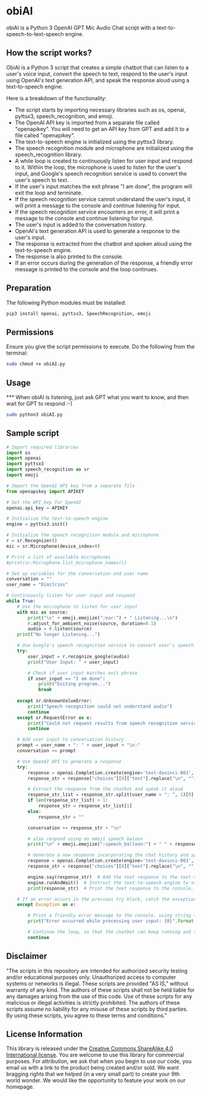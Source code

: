 # obiAI
obiAI is a Python 3 OpenAI GPT Mic Audio Chat script with a text-to-speech-to-text-speech engine.

## How the script works?
ObiAI is a Python 3 script that creates a simple chatbot that can listen to a user's voice input, convert the speech to text, respond to the user's input using OpenAI's text generation API, and speak the response aloud using a text-to-speech engine.

Here is a breakdown of the functionality:

- The script starts by importing necessary libraries such as os, openai, pyttsx3, speech_recognition, and emoji.
- The OpenAI API key is imported from a separate file called "openapikey". You will need to get an API key from GPT and add it to a file called "openapikey".
- The text-to-speech engine is initialized using the pyttsx3 library.
- The speech recognition module and microphone are initialized using the speech_recognition library.
- A while loop is created to continuously listen for user input and respond to it.
Within the loop, the microphone is used to listen for the user's input, and Google's speech recognition service is used to convert the user's speech to text.
- If the user's input matches the exit phrase "I am done", the program will exit the loop and terminate.
- If the speech recognition service cannot understand the user's input, it will print a message to the console and continue listening for input.
- If the speech recognition service encounters an error, it will print a message to the console and continue listening for input.
- The user's input is added to the conversation history.
- OpenAI's text generation API is used to generate a response to the user's input.
- The response is extracted from the chatbot and spoken aloud using the text-to-speech engine.
- The response is also printed to the console.
- If an error occurs during the generation of the response, a friendly error message is printed to the console and the loop continues.

## Preparation

The following Python modules must be installed:
```bash
pip3 install openai, pyttsx3, SpeechRecognition, emoji
```

## Permissions

Ensure you give the script permissions to execute. Do the following from the terminal:
```bash
sudo chmod +x obiAI.py
```

## Usage
*** When obiAI is listening, just ask GPT what you want to know, and then wait for GPT to respond :-)
```bash
sudo python3 obiAI.py
```


## Sample script
```python
# Import required libraries
import os
import openai
import pyttsx3
import speech_recognition as sr
import emoji

# Import the OpenAI API key from a separate file
from openapikey import APIKEY

# Set the API key for OpenAI
openai.api_key = APIKEY

# Initialize the text-to-speech engine
engine = pyttsx3.init()

# Initialize the speech recognition module and microphone
r = sr.Recognizer()
mic = sr.Microphone(device_index=0)

# Print a list of available microphones
#print(sr.Microphone.list_microphone_names())

# Set up variables for the conversation and user name
conversation = ""
user_name = "Dimitrios"

# Continuously listen for user input and respond
while True:
    # Use the microphone to listen for user input
    with mic as source:
        print("\n" + emoji.emojize(":ear:") + " Listening...\n")
        r.adjust_for_ambient_noise(source, duration=0.1)
        audio = r.listen(source)
    print("No longer Listening...")

    # Use Google's speech recognition service to convert user's speech to text
    try:
        user_input = r.recognize_google(audio)
        print("User Input: " + user_input)

        # Check if user input matches exit phrase
        if user_input == "I am done":
            print("Exiting program...")
            break
    
    except sr.UnknownValueError:
        print("Speech recognition could not understand audio")
        continue
    except sr.RequestError as e:
        print("Could not request results from speech recognition service; {0}".format(e))
        continue

    # Add user input to conversation history
    prompt = user_name + ": " + user_input + "\n:"
    conversation += prompt

    # Use OpenAI API to generate a response
    try:
        response = openai.Completion.create(engine='text-davinci-003', prompt=conversation, temperature=0.9, max_tokens=150)
        response_str = response["choices"][0]["text"].replace("\n", "")

        # Extract the response from the chatbot and speak it aloud
        response_str_list = response_str.split(user_name + ": ", 1)[0].split("Dimitrios: ", 1)
        if len(response_str_list) > 1:
            response_str = response_str_list[1]
        else:
            response_str = ""

        conversation += response_str + "\n"

        # also respond using an emoji speech baloon
        print("\n" + emoji.emojize(":speech_balloon:") + " " + response_str)

        # Generate a new response incorporating the chat history and speak it aloud
        response = openai.Completion.create(engine='text-davinci-003', prompt=conversation, temperature=0.9, max_tokens=150)
        response_str = response["choices"][0]["text"].replace("\n", "")

        engine.say(response_str)  # Add the text response to the text-to-speech engine's queue
        engine.runAndWait()  # Instruct the text-to-speech engine to start speaking the queued text out loud
        print(response_str)  # Print the text response to the console, so the user can see it even if they can't hear it

    # If an error occurs in the previous try block, catch the exception and assign it to the variable e
    except Exception as e:

        # Print a friendly error message to the console, using string formatting to include the specific error message
        print("Error occurred while processing user input: {0}".format(e))

        # Continue the loop, so that the chatbot can keep running and the user can continue to interact with it
        continue
```

## Disclaimer
"The scripts in this repository are intended for authorized security testing and/or educational purposes only. Unauthorized access to computer systems or networks is illegal. These scripts are provided "AS IS," without warranty of any kind. The authors of these scripts shall not be held liable for any damages arising from the use of this code. Use of these scripts for any malicious or illegal activities is strictly prohibited. The authors of these scripts assume no liability for any misuse of these scripts by third parties. By using these scripts, you agree to these terms and conditions."

## License Information

This library is released under the [Creative Commons ShareAlike 4.0 International license](https://creativecommons.org/licenses/by-sa/4.0/). You are welcome to use this library for commercial purposes. For attribution, we ask that when you begin to use our code, you email us with a link to the product being created and/or sold. We want bragging rights that we helped (in a very small part) to create your 9th world wonder. We would like the opportunity to feature your work on our homepage.

